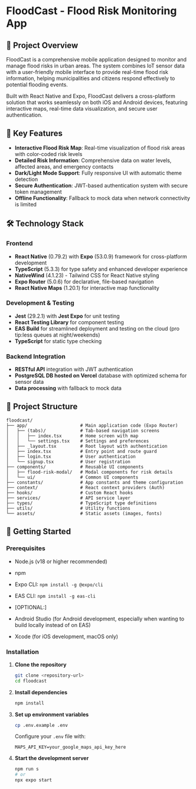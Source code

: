 # FloodCast - Flood Risk Monitoring App


## 📱 Project Overview

FloodCast is a comprehensive mobile application designed to monitor and manage flood risks in urban areas. The system combines IoT sensor data with a user-friendly mobile interface to provide real-time flood risk information, helping municipalities and citizens respond effectively to potential flooding events.

Built with React Native and Expo, FloodCast delivers a cross-platform solution that works seamlessly on both iOS and Android devices, featuring interactive maps, real-time data visualization, and secure user authentication.

## 🌟 Key Features

- **Interactive Flood Risk Map**: Real-time visualization of flood risk areas with color-coded risk levels
- **Detailed Risk Information**: Comprehensive data on water levels, affected areas, and emergency contacts
- **Dark/Light Mode Support**: Fully responsive UI with automatic theme detection
- **Secure Authentication**: JWT-based authentication system with secure token management
- **Offline Functionality**: Fallback to mock data when network connectivity is limited

## 🛠️ Technology Stack

### Frontend
- **React Native** (0.79.2) with **Expo** (53.0.9) framework for cross-platform development
- **TypeScript** (5.3.3) for type safety and enhanced developer experience
- **NativeWind** (4.1.23) - Tailwind CSS for React Native styling
- **Expo Router** (5.0.6) for declarative, file-based navigation
- **React Native Maps** (1.20.1) for interactive map functionality

### Development & Testing
- **Jest** (29.2.1) with **Jest Expo** for unit testing
- **React Testing Library** for component testing
- **EAS Build** for streamlined deployment and testing on the cloud (pro tip:less queues at night/weekends)
- **TypeScript** for static type checking

### Backend Integration
- **RESTful API** integration with JWT authentication
- **PostgreSQL DB hosted on Vercel** database with optimized schema for sensor data
- **Data processing** with fallback to mock data

## 📂 Project Structure

```
floodcast/
├── app/                    # Main application code (Expo Router)
│   ├── (tabs)/             # Tab-based navigation screens
│   │   ├── index.tsx       # Home screen with map
│   │   └── settings.tsx    # Settings and preferences
│   ├── _layout.tsx         # Root layout with authentication
│   ├── index.tsx           # Entry point and route guard
│   ├── login.tsx           # User authentication
│   └── signup.tsx          # User registration
├── components/             # Reusable UI components
│   ├── flood-risk-modal/   # Modal components for risk details
│   └── ui/                 # Common UI components
├── constants/              # App constants and theme configuration
├── context/                # React context providers (Auth)
├── hooks/                  # Custom React hooks
├── services/               # API service layer
├── types/                  # TypeScript type definitions
├── utils/                  # Utility functions
└── assets/                 # Static assets (images, fonts)
```

## 🚀 Getting Started

### Prerequisites
- Node.js (v18 or higher recommended)
- npm
- Expo CLI: `npm install -g @expo/cli`
- EAS CLI: `npm install -g eas-cli`
  
- [OPTIONAL:]
- Android Studio (for Android development, especially when wanting to build locally instead of on EAS)
- Xcode (for iOS development, macOS only)

### Installation

1. **Clone the repository**
   ```bash
   git clone <repository-url>
   cd floodcast
   ```

2. **Install dependencies**
   ```bash
   npm install
   ```

3. **Set up environment variables**
   ```bash
   cp .env.example .env
   ```
   
   Configure your `.env` file with:
   ```
   MAPS_API_KEY=your_google_maps_api_key_here
   ```

4. **Start the development server**
   ```bash
   npm run s
   # or
   npx expo start
   ```





```




